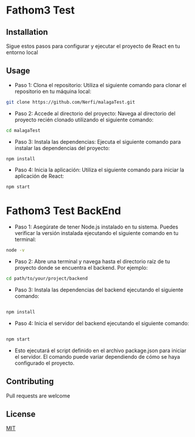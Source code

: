 # Fathom3 Test


## Installation
Sigue estos pasos para configurar y ejecutar el proyecto de React en tu entorno local



## Usage
- Paso   1: Clona el repositorio: Utiliza el siguiente comando para clonar el repositorio en tu máquina local:
```bash
git clone https://github.com/Nerfi/malagaTest.git

```

- Paso 2: Accede al directorio del proyecto: Navega al directorio del proyecto recién clonado utilizando el siguiente comando:
```bash
cd malagaTest
```

- Paso 3: Instala las dependencias: Ejecuta el siguiente comando para instalar las dependencias del proyecto:

```bash
npm install
```


- Paso 4: Inicia la aplicación: Utiliza el siguiente comando para iniciar la aplicación de React: 

```bash
npm start
```

# Fathom3 Test BackEnd
- Paso 1: Asegúrate de tener Node.js instalado en tu sistema. Puedes verificar la versión instalada ejecutando el siguiente comando en tu terminal:
 ```bash
node -v

```

- Paso 2: Abre una terminal y navega hasta el directorio raíz de tu proyecto donde se encuentra el backend. Por ejemplo:
```bash
cd path/to/your/project/backend

```

- Paso 3:  Instala las dependencias del backend ejecutando el siguiente comando:
```bash

npm install
```

- Paso 4: Inicia el servidor del backend ejecutando el siguiente comando:

```bash

npm start
```
- Esto ejecutará el script definido en el archivo package.json para iniciar el servidor. El comando puede variar dependiendo de cómo se haya configurado el proyecto.

## Contributing

Pull requests are welcome

## License

[MIT](https://choosealicense.com/licenses/mit/)
